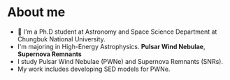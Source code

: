 # <h1 align="left">About me</h1>
- 🔭 I'm a Ph.D student at Astronomy and Space Science Department at Chungbuk National University.  <br />
- I'm majoring in High-Energy Astrophysics. **Pulsar Wind Nebulae**, **Supernova Remnants**  <br />
- I study Pulsar Wind Nebulae (PWNe) and Supernova Remnants (SNRs).  <br />
- My work includes developing SED models for PWNe.  <br />
